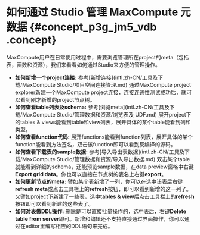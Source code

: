 # 如何通过 Studio 管理 MaxCompute 元数据 {#concept_p3g_jm5_vdb .concept}

MaxCompute用户在日常使用过程中，需要浏览管理所在project的meta（包括表，函数和资源），我们来看看如何通过Studio来方便的管理操作。

-   **如何新增一个project连接:** 参考[新增连接](intl.zh-CN/工具及下载/MaxCompute Studio/项目空间连接管理.md) 通过MaxCompute project explorer新建一个MaxCompute project连接，连接连通性测试成功后，就可以看到刚才新增的project节点树。
-   **如何查看table列表及schema:** 参考[浏览meta](intl.zh-CN/工具及下载/MaxCompute Studio/管理数据和资源/浏览表及 UDF.md) 展开project下的tables & views能看到table和view列表，展开具体的某个table能看到列和类型。
-   **如何查看function代码:** 展开functions能看到function列表，展开具体的某个function能看到方法签名，双击该function即可以看到反编译的源码。
-   **如何查看下载表的sample数据:** 参考[导入导出表数据](intl.zh-CN/工具及下载/MaxCompute Studio/管理数据和资源/导入导出数据.md) 双击某个table就能看到详细的schema，还能预览sample数据，在data preview窗格中右键**Export grid data**。你也可以直接在节点树的表名上右键**export**。
-   **如何更新节点的meta:** 譬如某个表新增了一列，你可以在选中该表后右键**refresh meta**或点击工具栏上的**refresh**按钮，即可以看到新增的这一列了。又譬如project下新建了一些表，选中**tables & view**后点击工具栏上的**refresh**按钮即可以看到新建的这些表了。
-   **如何对表做DDL操作:** 删除是可以直接批量操作的，选中表后，右键**Delete table from server**即可。新增和编辑还不支持直接通过界面操作，你可以通过在editor里编写相应的DDL语句来完成。

